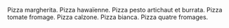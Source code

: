 Pizza margherita.
Pizza hawaïenne.
Pizza pesto artichaut et burrata.
Pizza tomate fromage.
Pizza calzone.
Pizza bianca.
Pizza quatre fromages.
